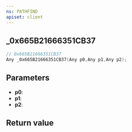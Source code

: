 ```yaml
---
ns: PATHFIND
apiset: client
---
```

## _0x665B21666351CB37

```c
// 0x665B21666351CB37
Any _0x665B21666351CB37(Any p0,Any p1,Any p2);
```


## Parameters
* **p0**:
* **p1**:
* **p2**:

## Return value